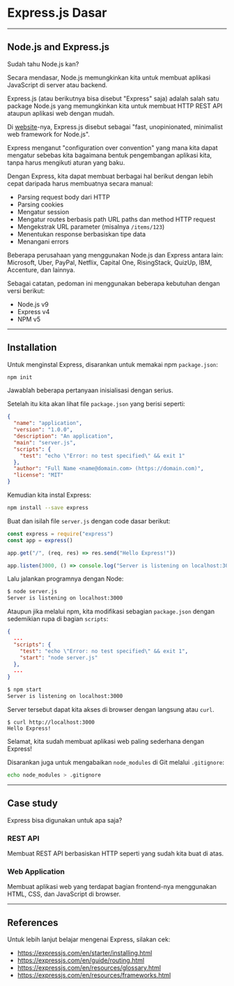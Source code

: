 # Express.js Dasar

--------------------------------------------------------------------------------

## Node.js and Express.js

Sudah tahu Node.js kan?

Secara mendasar, Node.js memungkinkan kita untuk membuat aplikasi JavaScript di server atau backend.

Express.js (atau berikutnya bisa disebut "Express" saja) adalah salah satu package Node.js yang memungkinkan kita untuk membuat HTTP REST API ataupun aplikasi web dengan mudah.

Di [website](https://expressjs.com)-nya, Express.js disebut sebagai "fast, unopinionated, minimalist web framework for Node.js".

Express menganut "configuration over convention" yang mana kita dapat mengatur sebebas kita bagaimana bentuk pengembangan aplikasi kita, tanpa harus mengikuti aturan yang baku.

Dengan Express, kita dapat membuat berbagai hal berikut dengan lebih cepat daripada harus membuatnya secara manual:

* Parsing request body dari HTTP
* Parsing cookies 
* Mengatur session
* Mengatur routes berbasis path URL paths dan method HTTP request
* Mengekstrak URL parameter (misalnya `/items/123`)
* Menentukan response berbasiskan tipe data
* Menangani errors

Beberapa perusahaan yang menggunakan Node.js dan Express antara lain: Microsoft, Uber, PayPal, Netflix, Capital One, RisingStack, QuizUp, IBM, Accenture, dan lainnya.

Sebagai catatan, pedoman ini menggunakan beberapa kebutuhan dengan versi berikut:

* Node.js v9
* Express v4
* NPM v5

--------------------------------------------------------------------------------

## Installation

Untuk menginstal Express, disarankan untuk memakai npm `package.json`:

```sh
npm init
```

Jawablah beberapa pertanyaan inisialisasi dengan serius.

Setelah itu kita akan lihat file `package.json` yang berisi seperti:

```json
{
  "name": "application",
  "version": "1.0.0",
  "description": "An application",
  "main": "server.js",
  "scripts": {
    "test": "echo \"Error: no test specified\" && exit 1"
  },
  "author": "Full Name <name@domain.com> (https://domain.com)",
  "license": "MIT"
}
```

Kemudian kita instal Express:

```sh
npm install --save express
```

Buat dan isilah file `server.js` dengan code dasar berikut:

```js
const express = require("express")
const app = express()

app.get("/", (req, res) => res.send("Hello Express!"))

app.listen(3000, () => console.log("Server is listening on localhost:3000"))
```

Lalu jalankan programnya dengan Node:

```sh
$ node server.js
Server is listening on localhost:3000
```

Ataupun jika melalui npm, kita modifikasi sebagian `package.json` dengan sedemikian rupa di bagian `scripts`:

```json
{
  ...
  "scripts": {
    "test": "echo \"Error: no test specified\" && exit 1",
    "start": "node server.js"
  },
  ...
}
```

```sh
$ npm start
Server is listening on localhost:3000
```

Server tersebut dapat kita akses di browser dengan langsung atau `curl`.

```
$ curl http://localhost:3000
Hello Express!
```

Selamat, kita sudah membuat aplikasi web paling sederhana dengan Express!

Disarankan juga untuk mengabaikan `node_modules` di Git melalui `.gitignore`:

```sh
echo node_modules > .gitignore
```

--------------------------------------------------------------------------------

## Case study

Express bisa digunakan untuk apa saja?

### REST API

Membuat REST API berbasiskan HTTP seperti yang sudah kita buat di atas.

### Web Application

Membuat aplikasi web yang terdapat bagian frontend-nya menggunakan HTML, CSS, dan JavaScript di browser.

--------------------------------------------------------------------------------

## References

Untuk lebih lanjut belajar mengenai Express, silakan cek:

* https://expressjs.com/en/starter/installing.html
* https://expressjs.com/en/guide/routing.html
* https://expressjs.com/en/resources/glossary.html
* https://expressjs.com/en/resources/frameworks.html
